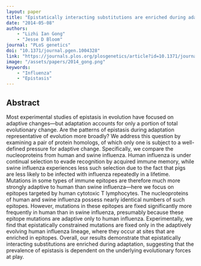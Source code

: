 ```yaml
---
layout: paper
title: "Epistatically interacting substitutions are enriched during adaptive protein evolution"
date: "2014-05-08"
authors: 
    - "Lizhi Ian Gong"
    - "Jesse D Bloom"
journal: "PLoS genetics"
doi: "10.1371/journal.pgen.1004328"
link: "https://journals.plos.org/plosgenetics/article?id=10.1371/journal.pgen.1004328"
image: "/assets/papers/2014_gong.png"
keywords:
    - "Influenza"
    - "Epistasis"
---
```


## Abstract

Most experimental studies of epistasis in evolution have focused on adaptive changes—but adaptation accounts for only a portion of total evolutionary change. Are the patterns of epistasis during adaptation representative of evolution more broadly? We address this question by examining a pair of protein homologs, of which only one is subject to a well-defined pressure for adaptive change. Specifically, we compare the nucleoproteins from human and swine influenza. Human influenza is under continual selection to evade recognition by acquired immune memory, while swine influenza experiences less such selection due to the fact that pigs are less likely to be infected with influenza repeatedly in a lifetime. Mutations in some types of immune epitopes are therefore much more strongly adaptive to human than swine influenza—here we focus on epitopes targeted by human cytotoxic T lymphocytes. The nucleoproteins of human and swine influenza possess nearly identical numbers of such epitopes. However, mutations in these epitopes are fixed significantly more frequently in human than in swine influenza, presumably because these epitope mutations are adaptive only to human influenza. Experimentally, we find that epistatically constrained mutations are fixed only in the adaptively evolving human influenza lineage, where they occur at sites that are enriched in epitopes. Overall, our results demonstrate that epistatically interacting substitutions are enriched during adaptation, suggesting that the prevalence of epistasis is dependent on the underlying evolutionary forces at play.
